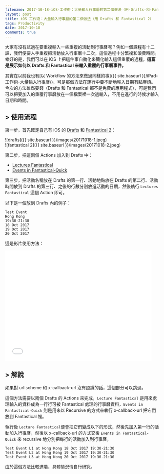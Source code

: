 ```yaml
---
filename: 2017-10-18-iOS-工作術：大量輸入行事曆的第二個做法（用-Drafts-和-Fantastical-2）.md
layout: post
title: iOS 工作術：大量輸入行事曆的第二個做法（用 Drafts 和 Fantastical 2）
tags: Productivity
date: 2017-10-18
comments: true
---
```


大家有沒有試過在要重複輸入一些重複的活動到行事曆呢？例如一個課程有十二課，我們便要人手重複把活動放入行事曆十二次，這個過程十分繁複和浪費時間。  
幸好的是，我們可以在 iOS 上把這件事自動化來簡化輸入這個重覆的過程。**這篇是展示如何以 Drafts 和 Fantastical 來輸入重覆的行事曆事件。**

其實在以前我也有[以 Workflow 的方法來做過同樣的事]({{ site.baseurl }}/iPad-工作術-大量輸入行事曆/)，可是那個方法在運行中要不斷地輸入日期有點麻煩。今次的方法雖然要錢（Drafts 和 Fantastical 都不是免費的應用程式），可是我們可以把要加入的重覆行事曆放在一個檔案裡一次過輸入，不用在進行的時候才輸入日期和時間。

## > 使用流程

第一步，首先確定自己有 iOS 的 [Drafts](http://agiletortoise.com/drafts/) 和 [Fantastical 2](https://flexibits.com/fantastical-iphone)：

![drafts]({{ site.baseurl }}/images/20171018-1.jpeg)  
![fantastical 2]({{ site.baseurl }}/images/20171018-2.jpeg)

第二步，把這兩個 Actions 加入到 Drafts 中：

* [Lectures Fantastical](https://drafts4-actions.agiletortoise.com/a/2Gl)
* [Events in Fantastical-Quick](https://drafts4-actions.agiletortoise.com/a/2Gm)

第三步，把活動名稱放在 Drafts 的第一行、活動地點放在 Drafts 的第二行、活動時間放到 Drafts 的第三行、之後的行數分別放進活動的日期，然後執行 `Lectures Fantastical`  這個 Action 即可。

以下是一個放到 Drafts 內的例子：

```
Test Event
Hong Kong
19:30-21:30
18 Oct 2017
19 Oct 2017
20 Oct 2017
```

這是影片使用方法：

<iframe width="480" height="360" src="{{ site.baseurl }}/images/20171018-1.mov" volume="0" frameborder="0"> </iframe>

## > 解說

如果對 url scheme 和 x-callback-url 沒有認識的話，這個部分可以跳過。

這個方法需要以兩個 Drafts 的 Actions 來完成，`Lecture Fantastical` 是用來處理輸入的資料成為一行行可被 Fantastical 處理的行事曆資料，`Events in Fantastical-Quick` 則是用來以 Recursive 的方式來執行 x-callback-url 把它們放到 Fantastical 裡。

執行後 `Lecture Fantastical`便會把它們變成以下的形式，然後先加入第一行的活動加入行事曆，然後以 x-callback-url 的方式交後 `Events in Fantastical-Quick` 來 recursive 地分別把每行的活動加入到行事曆。

```
Test Event L1 at Hong Kong 18 Oct 2017 19:30-21:30
Test Event L2 at Hong Kong 19 Oct 2017 19:30-21:30
Test Event L3 at Hong Kong 20 Oct 2017 19:30-21:30
```

由於這個方法比較進階，具體情況情自行研究。

